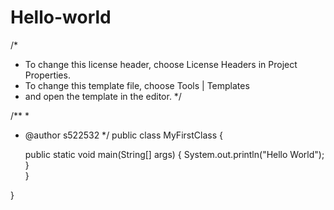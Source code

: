 # Hello-world
/*
 * To change this license header, choose License Headers in Project Properties.
 * To change this template file, choose Tools | Templates
 * and open the template in the editor.
 */

/**
 *
 * @author s522532
 */
public class MyFirstClass {
    
    public static void main(String[] args) {
           System.out.println("Hello World");
       }       
    }
    
}
